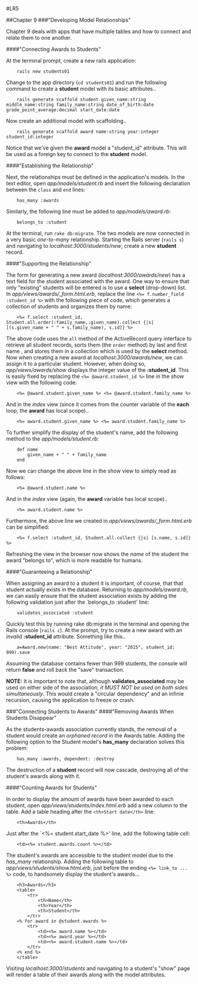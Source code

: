#LR5

##Chapter 9
###"Developing Model Relationships"

Chapter 9 deals with apps that have multiple tables and how to connect and relate them to one another.

####"Connecting Awards to Students"

At the terminal prompt, create a new rails application:

		rails new students01

Change to the app directory (`cd students01`) and run the following command to create a **student** model with its basic attributes..

		rails generate scaffold student given_name:string middle_name:string family_name:string date_of_birth:date grade_point_average:decimal start_date:date

Now create an additional model with scaffolding..

		rails generate scaffold award name:string year:integer student_id:integer

Notice that we've given the **award** model a "student_id" attribute. This will be used as a foreign key to connect to the **student** model.

####"Establishing the Relationship"

Next, the relationships must be defined in the application's models. In the text editor, open *app/models/student.rb* and insert the following declaration between the `class` and `end` lines:

		has_many :awards

Similarly, the following line must be added to *app/models/award.rb*:

		belongs_to :student

At the terminal, run `rake db:migrate`. The two models are now connected in a very basic *one-to-many* relationship. Starting the Rails server (`rails s`) and navigating to *localhost:3000/students/new*, create a new **student** record.

####"Supporting the Relationship"

The form for generating a new award (*localhost:3000/awards/new*) has a text field for the student associated with the award. One way to ensure that only "existing" students will be entered is to use a **select** (drop-down) list. In *app/views/awards/_form.html.erb*, replace the line `<%= f.number_field :student_id %>` with the following piece of code, which generates a collection of students and organizes them by name:

		<%= f.select :student_id, Student.all.order(:family_name,:given_name).collect {|s| [(s.given_name + " " + s.family_name), s.id]} %>

The above code uses the `all` method of the ActiveRecord query interface to retrieve all student records, sorts them (the `order` method) by last and first name
, and stores them in a collection which is used by the **select** method. Now when creating a new award at *localhost:3000/awards/new*, we can assign it to a particular student. However, when doing so, *app/views/awards/show* displays the integer value of the **:student_id**. This is easily fixed by replacing the `<%= @award.student_id %>` line in the *show* view with the following code:

		<%= @award.student.given_name %> <%= @award.student.family_name %>

And in the *index* view (since it comes from the counter variable of the **each** loop, the **award** has local scope)..
	
		<%= award.student.given_name %> <%= award.student.family_name %>

To further simplify the display of the student's name, add the following method to the *app/models/student.rb*:

		def name
			given_name + " " + family_name
		end

Now we can change the above line in the *show* view to simply read as follows:

		<%= @award.student.name %>

And in the *index* view (again, the **award** variable has local scope)..

		<%= award.student.name %>

Furthermore, the above line we created in *app/views/awards/_form.html.erb* can be simplified:

		<%= f.select :student_id, Student.all.collect {|s| [s.name, s.id]} %>

Refreshing the view in the browser now shows the *name* of the student the award "belongs to", which is more readable for humans.

####"Guaranteeing a Relationship"

When assigning an award to a student it is important, of course, that that student actually exists in the database. Returning to *app/models/award.rb*, we can easily ensure that the student association exists by adding the following validation just after the `belongs_to :student' line:

		validates_associated :student

Quickly test this by running rake db:migrate in the terminal and opening the Rails console (`rails c`). At the prompt, try to create a new award with an *invalid* **:student_id** attribute. Something like this..

		a=Award.new(name: "Best Attitude", year: "2015", student_id: 999).save

Assuming the database contains fewer than 999 students, the console will return **false** and roll back the "save" transaction.

**NOTE:** It is important to note that, although **validates_associated** may be used on either side of the association, *it MUST NOT be used on both sides simultaneously*. This would create a "circular dependency" and an infinie recursion, causing the application to freeze or crash.

###"Connecting Students to Awards"
####"Removing Awards When Students Disappear"

As the students-awards association currently stands, the removal of a student would create an *orphaned record* in the Awards table. Adding the following option to the Student model's **has_many** declaration solves this problem:

		has_many :awards, dependent: :destroy

The destruction of a **student** record will now cascade, destroying all of the student's awards along with it.

####"Counting Awards for Students"

In order to display the amount of awards have been awarded to each student, open *app/views/students/index.html.erb* add a new column to the table. Add a table heading after the `<th>Start date</th>` line:

		<th>Awards</th>

Just after the `<td><%= student.start_date %></td>' line, add the following table cell:

		<td><%= student.awards.count %></td>

The student's awards are accessible to the student model due to the *has_many* relationship. Adding the following table to *app/views/students/show.html.erb*, just before the ending `<%= link_to ... %>` code, to handsomely display the student's awards...

		<h3>Awards</h3>
		<table>
			<tr>
				<th>Name</th>
				<th>Year</th>
				<th>Student</th>
			</tr>
		<% for award in @student.awards %>
			<tr>
				<td><%= award.name %></td>
				<td><%= award.year %></td>
				<td><%= award.student.name %></td>
			</tr>
		<% end %>
		</table>

Visiting *localhost:3000/students* and navigating to a student's "show" page will render a table of their awards along with the model attributes.

